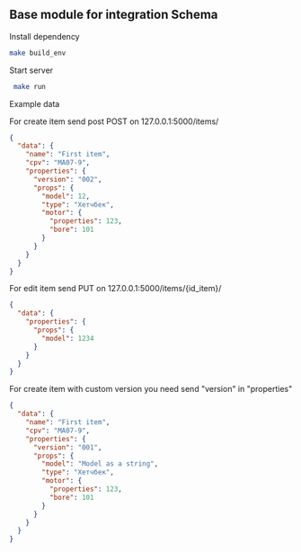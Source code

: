 ## Base module for integration Schema

Install dependency
```bash
make build_env
```

Start server
```bash
 make run
```


Example data

For create item send post POST on 127.0.0.1:5000/items/
```json
{
  "data": {
    "name": "First item",
    "cpv": "MA07-9",
    "properties": {
      "version": "002",
      "props": {
        "model": 12,
        "type": "Хетчбек",
        "motor": {
          "properties": 123,
          "bore": 101
        }
      }
    }
  }
}
```

For edit item send PUT on 127.0.0.1:5000/items/{id_item}/
```json
{
  "data": {
    "properties": {
      "props": {
        "model": 1234
      }
    }
  }
}
```

For create item with custom version you need send "version" in "properties"
```json
{
  "data": {
    "name": "First item",
    "cpv": "MA07-9",
    "properties": {
      "version": "001",
      "props": {
        "model": "Model as a string",
        "type": "Хетчбек",
        "motor": {
          "properties": 123,
          "bore": 101
        }
      }
    }
  }
}
```